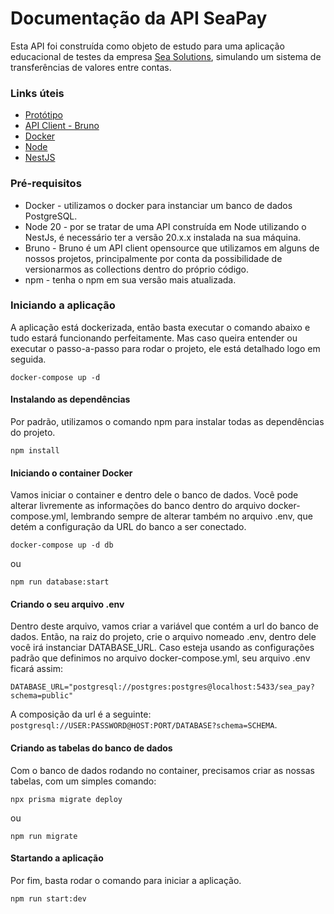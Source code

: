 # Documentação da API SeaPay

Esta API foi construída como objeto de estudo para uma aplicação educacional de testes da empresa <a href="https://www.linkedin.com/company/seasolutions/">Sea Solutions</a>, simulando um sistema de transferências de valores entre contas.

### Links úteis

- <a href="https://www.figma.com/community/file/1373793671165452982/seapay">Protótipo</a>
- <a href="https://www.usebruno.com/downloads">API Client - Bruno</a>
- <a href="https://www.docker.com/">Docker</a>
- <a href="https://nodejs.org/en/download/package-manager">Node</a>
- <a href="https://nestjs.com/">NestJS</a>

### Pré-requisitos

- Docker - utilizamos o docker para instanciar um banco de dados PostgreSQL.
- Node 20 - por se tratar de uma API construída em Node utilizando o NestJs, é necessário ter a versão 20.x.x instalada na sua máquina.
- Bruno - Bruno é um API client opensource que utilizamos em alguns de nossos projetos, principalmente por conta da possibilidade de versionarmos as collections dentro do próprio código.
- npm - tenha o npm em sua versão mais atualizada.

### Iniciando a aplicação

A aplicação está dockerizada, então basta executar o comando abaixo e tudo estará funcionando perfeitamente. Mas caso queira entender ou executar o passo-a-passo para rodar o projeto, ele está detalhado logo em seguida.

```
docker-compose up -d
```

#### Instalando as dependências

Por padrão, utilizamos o comando npm para instalar todas as dependências do projeto.

```
npm install
```

#### Iniciando o container Docker

Vamos iniciar o container e dentro dele o banco de dados. Você pode alterar livremente as informações do banco dentro do arquivo docker-compose.yml, lembrando sempre de alterar também no arquivo .env, que detém a configuração da URL do banco a ser conectado.

```
docker-compose up -d db
```

ou

```
npm run database:start
```

#### Criando o seu arquivo .env

Dentro deste arquivo, vamos criar a variável que contém a url do banco de dados. Então, na raiz do projeto, crie o arquivo nomeado .env, dentro dele você irá instanciar DATABASE_URL.
Caso esteja usando as configurações padrão que definimos no arquivo docker-compose.yml, seu arquivo .env ficará assim:

```
DATABASE_URL="postgresql://postgres:postgres@localhost:5433/sea_pay?schema=public"
```

A composição da url é a seguinte: `postgresql://USER:PASSWORD@HOST:PORT/DATABASE?schema=SCHEMA`.

#### Criando as tabelas do banco de dados

Com o banco de dados rodando no container, precisamos criar as nossas tabelas, com um simples comando:

```
npx prisma migrate deploy
```

ou

```
npm run migrate
```

#### Startando a aplicação

Por fim, basta rodar o comando para iniciar a aplicação.

```
npm run start:dev
```
